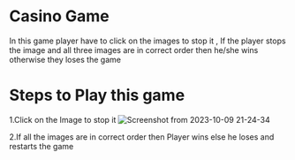 # Casino Game
In this game player have to click on the images to stop it , If the player stops the image and all three images are in correct order then he/she wins otherwise they loses the game
# Steps to Play this game
1.Click on the Image to stop it 
![Screenshot from 2023-10-09 21-24-34](https://github.com/vivekBoii/javascript-mini-projects/assets/115945472/9e436cfc-d6b7-4bba-8d05-85ac05201d8b)

2.If all the images are in correct order then Player wins else he loses and restarts the game
